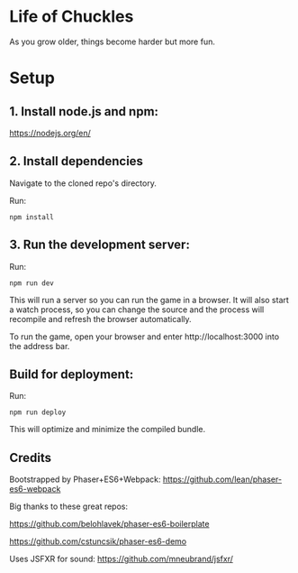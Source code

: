 # Life of Chuckles

As you grow older, things become harder but more fun.

# Setup

## 1. Install node.js and npm:

https://nodejs.org/en/


## 2. Install dependencies

Navigate to the cloned repo's directory.

Run:

```npm install``` 

## 3. Run the development server:

Run:

```npm run dev```

This will run a server so you can run the game in a browser. It will also start a watch process, so you can change the source and the process will recompile and refresh the browser automatically.

To run the game, open your browser and enter http://localhost:3000 into the address bar.


## Build for deployment:

Run:

```npm run deploy```

This will optimize and minimize the compiled bundle.

## Credits

Bootstrapped by Phaser+ES6+Webpack: https://github.com/lean/phaser-es6-webpack

Big thanks to these great repos:

https://github.com/belohlavek/phaser-es6-boilerplate

https://github.com/cstuncsik/phaser-es6-demo

Uses JSFXR for sound: https://github.com/mneubrand/jsfxr/